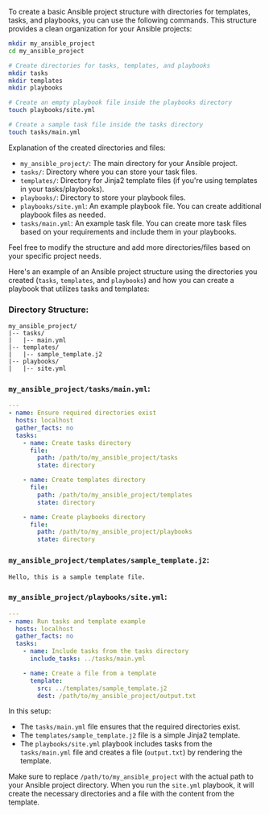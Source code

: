 To create a basic Ansible project structure with directories for templates, tasks, and playbooks, you can use the following commands. This structure provides a clean organization for your Ansible projects:

```bash
mkdir my_ansible_project
cd my_ansible_project

# Create directories for tasks, templates, and playbooks
mkdir tasks
mkdir templates
mkdir playbooks

# Create an empty playbook file inside the playbooks directory
touch playbooks/site.yml

# Create a sample task file inside the tasks directory
touch tasks/main.yml
```

Explanation of the created directories and files:

- `my_ansible_project/`: The main directory for your Ansible project.
- `tasks/`: Directory where you can store your task files.
- `templates/`: Directory for Jinja2 template files (if you're using templates in your tasks/playbooks).
- `playbooks/`: Directory to store your playbook files.
- `playbooks/site.yml`: An example playbook file. You can create additional playbook files as needed.
- `tasks/main.yml`: An example task file. You can create more task files based on your requirements and include them in your playbooks.

Feel free to modify the structure and add more directories/files based on your specific project needs.

 Here's an example of an Ansible project structure using the directories you created (`tasks`, `templates`, and `playbooks`) and how you can create a playbook that utilizes tasks and templates:

### Directory Structure:
```plaintext
my_ansible_project/
|-- tasks/
|   |-- main.yml
|-- templates/
|   |-- sample_template.j2
|-- playbooks/
|   |-- site.yml
```

### `my_ansible_project/tasks/main.yml`:
```yaml
---
- name: Ensure required directories exist
  hosts: localhost
  gather_facts: no
  tasks:
    - name: Create tasks directory
      file:
        path: /path/to/my_ansible_project/tasks
        state: directory

    - name: Create templates directory
      file:
        path: /path/to/my_ansible_project/templates
        state: directory

    - name: Create playbooks directory
      file:
        path: /path/to/my_ansible_project/playbooks
        state: directory
```

### `my_ansible_project/templates/sample_template.j2`:
```jinja2
Hello, this is a sample template file.
```

### `my_ansible_project/playbooks/site.yml`:
```yaml
---
- name: Run tasks and template example
  hosts: localhost
  gather_facts: no
  tasks:
    - name: Include tasks from the tasks directory
      include_tasks: ../tasks/main.yml

    - name: Create a file from a template
      template:
        src: ../templates/sample_template.j2
        dest: /path/to/my_ansible_project/output.txt
```

In this setup:

- The `tasks/main.yml` file ensures that the required directories exist.
- The `templates/sample_template.j2` file is a simple Jinja2 template.
- The `playbooks/site.yml` playbook includes tasks from the `tasks/main.yml` file and creates a file (`output.txt`) by rendering the template.

Make sure to replace `/path/to/my_ansible_project` with the actual path to your Ansible project directory. When you run the `site.yml` playbook, it will create the necessary directories and a file with the content from the template.
